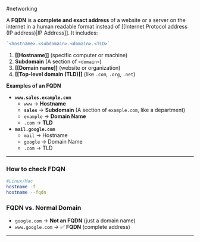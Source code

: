 #networking 

A **FQDN** is a **complete and exact address** of a website or a server on the internet in a human readable format instead of [[Internet Protocol address (IP address)|IP Address]]. It includes:
```php
`<hostname>.<subdomain>.<domain>.<TLD>`
```
1. **[[Hostname]]** (specific computer or machine)
2. **Subdomain** (A section of `<domain>`)
3. **[[Domain name]]** (website or organization)
4. **[[Top-level domain (TLD)]]** (like `.com`, `.org`, `.net`)

**Examples of an FQDN**
- **`www.sales.example.com`**
    - `www` → **Hostname**
    - **`sales`** → **Subdomain** (A section of `example.com`, like a department)
    - `example` → **Domain Name**
    - `.com` → **TLD**
- **`mail.google.com`**
    - `mail` → Hostname
    - `google` → Domain Name
    - `.com` → TLD
---
### **How to check FDQN**
``` bash
#Linux/Mac
hostname -f 
hostname --fqdn
```
### **FQDN vs. Normal Domain**
- `google.com` → **Not an FQDN** (just a domain name)
- `www.google.com` → ✅ **FQDN** (complete address)
---